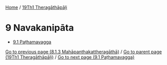 
[Home](/) / [19Th1 Theragāthāpāḷi](../19Th1.md)

# 9 Navakanipāta

* [9.1 Paṭhamavagga](9/9.1.md)

[Go to previous page (8.1.3 Mahāpanthakattheragāthā)](8/8.1/8.1.3.md) / [Go to parent page (19Th1 Theragāthāpāḷi)](0.md) / [Go to next page (9.1 Paṭhamavagga)](9/9.1.md)


